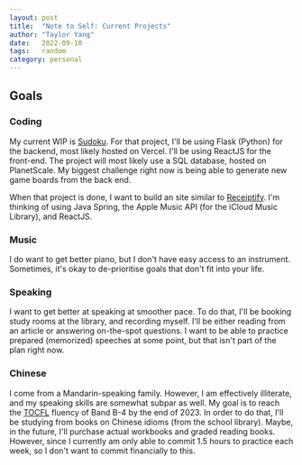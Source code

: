 ```yaml
---
layout: post
title:  "Note to Self: Current Projects"
author: "Taylor Yang"
date:   2022-09-10
tags: 	random
category: personal
---
```


## Goals

### Coding
My current WIP is [Sudoku](https://github.com/tayleyi/sudoku).
For that project, I'll be using Flask (Python) for the backend, most likely hosted on Vercel.
I'll be using ReactJS for the front-end.
The project will most likely use a SQL database, hosted on PlanetScale.
My biggest challenge right now is being able to generate new game boards from the back end.

When that project is done, I want to build an site similar to [Receiptify](https://receiptify.herokuapp.com/).
I'm thinking of using Java Spring, the Apple Music API (for the iCloud Music Library), and ReactJS.

### Music
I do want to get better piano, but I don't have easy access to an instrument.
Sometimes, it's okay to de-prioritise goals that don't fit into your life.

### Speaking
I want to get better at speaking at smoother pace.
To do that, I'll be booking study rooms at the library, and recording myself.
I'll be either reading from an article or answering on-the-spot questions.
I want to be able to practice prepared (memorized) speeches at some point, but that isn't part of the plan right now.

### Chinese
I come from a Mandarin-speaking family.
However, I am effectively illiterate, and my speaking skills are somewhat subpar as well.
My goal is to reach the [TOCFL](https://tocfl.edu.tw/) fluency of Band B-4 by the end of 2023.
In order to do that, I'll be studying from books on Chinese idioms (from the school library).
Maybe, in the future, I'll purchase actual workbooks and graded reading books.
However, since I currently am only able to commit 1.5 hours to practice each week, so I don't want to commit financially to this.